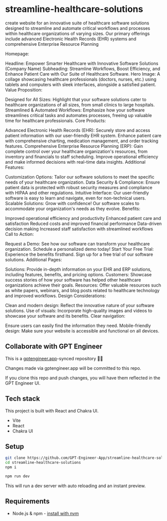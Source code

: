 # streamline-healthcare-solutions

create website for an innovative suite of healthcare software solutions designed to streamline and automate critical workflows and processes within healthcare organizations of varying sizes. Our primary offerings include advanced Electronic Health Records (EHR) systems and comprehensive Enterprise Resource Planning 


Homepage:

Headline: Empower Smarter Healthcare with Innovative Software Solutions (Company Name)
Subheading: Streamline Workflows, Boost Efficiency, and Enhance Patient Care with Our Suite of Healthcare Software.
Hero Image: A collage showcasing healthcare professionals (doctors, nurses, etc.) using tablets and computers with sleek interfaces, alongside a satisfied patient.
 Value Proposition:

Designed for All Sizes: Highlight that your software solutions cater to healthcare organizations of all sizes, from small clinics to large hospitals.
Streamlined & Automated Workflows: Emphasize how your software streamlines critical tasks and automates processes, freeing up valuable time for healthcare professionals.
 Core Products:

Advanced Electronic Health Records (EHR):
Securely store and access patient information with our user-friendly EHR system.
Enhance patient care with comprehensive charting, medication management, and order tracking features.
Comprehensive Enterprise Resource Planning (ERP):
Gain complete control over your healthcare organization's resources, from inventory and financials to staff scheduling.
Improve operational efficiency and make informed decisions with real-time data insights.
 Additional Features:

Customization Options: Tailor our software solutions to meet the specific needs of your healthcare organization.
Data Security & Compliance: Ensure patient data is protected with robust security measures and compliance with HIPAA and other regulations.
Intuitive Interface: Our user-friendly software is easy to learn and navigate, even for non-technical users.
Scalable Solutions: Grow with confidence! Our software scales to accommodate your organization's needs as they evolve.
 Benefits:

Improved operational efficiency and productivity
Enhanced patient care and satisfaction
Reduced costs and improved financial performance
Data-driven decision making
Increased staff satisfaction with streamlined workflows
 Call to Action:

Request a Demo: See how our software can transform your healthcare organization. Schedule a personalized demo today!
Start Your Free Trial: Experience the benefits firsthand. Sign up for a free trial of our software solutions.
 Additional Pages:

Solutions: Provide in-depth information on your EHR and ERP solutions, including features, benefits, and pricing options.
Customers: Showcase success stories of how your software has helped other healthcare organizations achieve their goals.
Resources: Offer valuable resources such as white papers, webinars, and blog posts related to healthcare technology and improved workflows.
 Design Considerations:

Clean and modern design: Reflect the innovative nature of your software solutions.
Use of visuals: Incorporate high-quality images and videos to showcase your software and its benefits.
Clear navigation: 

Ensure users can easily find the information they need.
Mobile-friendly design: Make sure your website is accessible and functional on all devices.

## Collaborate with GPT Engineer

This is a [gptengineer.app](https://gptengineer.app)-synced repository 🌟🤖

Changes made via gptengineer.app will be committed to this repo.

If you clone this repo and push changes, you will have them reflected in the GPT Engineer UI.

## Tech stack

This project is built with React and Chakra UI.

- Vite
- React
- Chakra UI

## Setup

```sh
git clone https://github.com/GPT-Engineer-App/streamline-healthcare-solutions.git
cd streamline-healthcare-solutions
npm i
```

```sh
npm run dev
```

This will run a dev server with auto reloading and an instant preview.

## Requirements

- Node.js & npm - [install with nvm](https://github.com/nvm-sh/nvm#installing-and-updating)
